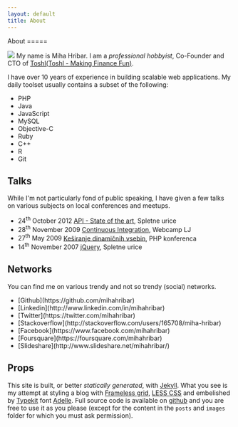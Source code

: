 ```yaml
---
layout: default
title: About
---
```


<article id="about">
About
=====

![](http://www.gravatar.com/avatar/0f4e496a1dd3c0166af5527febb30dc6?rating=PG&size=150)
My name is Miha Hribar. I am a *professional hobbyist*, Co-Founder and
CTO of [Toshl(Toshl - Making Finance Fun)](http://toshl.com).

I have over 10 years of experience in building scalable web
applications. My daily toolset usually contains a subset of the
following:

<ul class="longlist">
<li>PHP</li>
<li>Java</li>
<li>JavaScript</li>
<li>MySQL</li>
<li>Objective-C</li>
<li>Ruby</li>
<li>C++</li>
<li>R</li>
<li>Git</li>
</ul>

Talks
-----

While I'm not particularly fond of public speaking, I have given a few
talks on various subjects on local conferences and meetups.

-   <time datetime="2012-10-24">24<sup>th</sup> October 2012</time>
    [API - State of the art](/talks/api-state-of-the-art), Spletne urice
-   <time datetime="2009-11-14">28<sup>th</sup> November 2009</time>
    [Continuous
    Integration](http://www.slideshare.net/mihahribar/continuous-integration-2606686),
    Webcamp LJ
-   <time datetime="2009-05-27">27<sup>th</sup> May 2009</time>
    [Keširanje dinamičnih
    vsebin](http://phpkonferenca.si/2009/predavanje-kesiranje-dinamicnih-vsebin),
    PHP konferenca
-   <time datetime="2007-11-14">14<sup>th</sup> November 2007</time>
    [jQuery](http://www.slideshare.net/mihahribar/jquery-11996194),
    Spletne urice

Networks
--------

You can find me on various trendy and not so trendy (social) networks.

<ul class="longlist">
<li>[Github](https://github.com/mihahribar)</li>
<li>[Linkedin](http://www.linkedin.com/in/mihahribar)</li>
<li>[Twitter](https://twitter.com/mihahribar)</li>
<li>[Stackoverflow](http://stackoverflow.com/users/165708/miha-hribar)</li>
<li>[Facebook](https://www.facebook.com/mihahribar)</li>
<li>[Foursquare](https://foursquare.com/mihahribar)</li>
<li>[Slideshare](http://www.slideshare.net/mihahribar/)</li>
</ul>

Props
-----

This site is built, or better *statically generated*, with
[Jekyll](https://github.com/mojombo/jekyll). What you see is my attempt
at styling a blog with [Frameless grid](http://framelessgrid.com/),
[LESS CSS](http://lesscss.org/) and embelished by
[Typekit](http://typekit.com) font
[Adelle](https://typekit.com/fonts/adelle-web). Full source code is
available on
[github](https://github.com/mihahribar/mihahribar.github.io) and you are
free to use it as you please (except for the content in the `posts` and
`images` folder for which you must ask permission).

</article>

